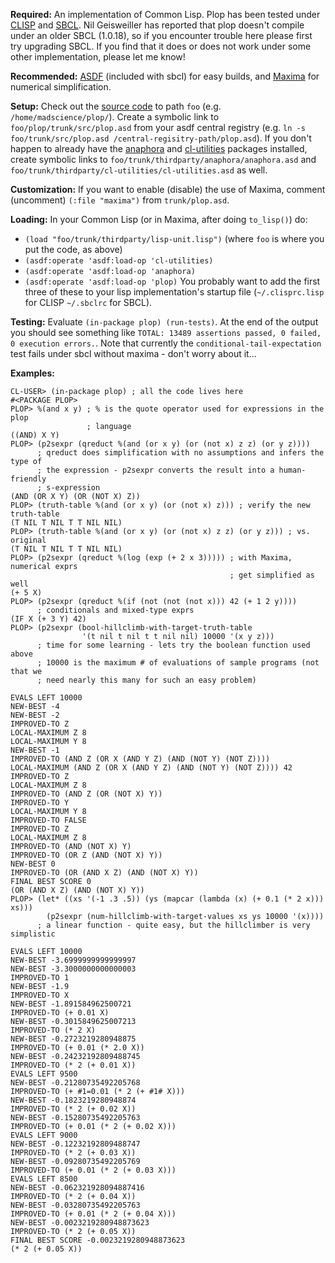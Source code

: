 **Required:** An implementation of Common Lisp. Plop has been tested under [CLISP](http://clisp.cons.org/) and [SBCL](http://www.sbcl.org/). Nil Geisweiller has reported that plop doesn't compile under an older SBCL (1.0.18), so if you encounter trouble here please first try upgrading SBCL. If you find that it does or does not work under some other implementation, please let me know!

**Recommended:** [ASDF](http://www.cliki.net/asdf) (included with sbcl) for easy builds, and [Maxima](http://maxima.sourceforge.net/) for numerical simplification.

**Setup:** Check out the [source code](http://code.google.com/p/plop/source/checkout) to path `foo` (e.g. `/home/madscience/plop/`). Create a symbolic link to `foo/plop/trunk/src/plop.asd` from your asdf central registry (e.g. `ln -s foo/trunk/src/plop.asd /central-regisitry-path/plop.asd`). If you don't happen to already have the [anaphora](http://common-lisp.net/project/anaphora/) and [cl-utilities](http://common-lisp.net/project/cl-utilities/) packages installed, create symbolic links to `foo/trunk/thirdparty/anaphora/anaphora.asd` and `foo/trunk/thirdparty/cl-utilities/cl-utilities.asd` as well.

**Customization:** If you want to enable (disable) the use of Maxima, comment (uncomment) `(:file "maxima")` from `trunk/plop.asd`.

**Loading:** In your Common Lisp (or in Maxima, after doing `to_lisp()`) do:
  * `(load "foo/trunk/thirdparty/lisp-unit.lisp")` (where `foo` is where you put the code, as above)
  * `(asdf:operate 'asdf:load-op 'cl-utilities)`
  * `(asdf:operate 'asdf:load-op 'anaphora)`
  * `(asdf:operate 'asdf:load-op 'plop)`
You probably want to add the first three of these to your lisp implementation's startup file (`~/.clisprc.lisp` for CLISP `~/.sbclrc` for SBCL).

**Testing:** Evaluate `(in-package plop) (run-tests)`. At the end of the output you should see something like `TOTAL: 13489 assertions passed, 0 failed, 0 execution errors.`. Note that currently the `conditional-tail-expectation` test fails under sbcl without maxima - don't worry about it...

**Examples:**
```
CL-USER> (in-package plop) ; all the code lives here
#<PACKAGE PLOP>
PLOP> %(and x y) ; % is the quote operator used for expressions in the plop 
                 ; language
((AND) X Y)
PLOP> (p2sexpr (qreduct %(and (or x y) (or (not x) z z) (or y z)))) 
      ; qreduct does simplification with no assumptions and infers the type of
      ; the expression - p2sexpr converts the result into a human-friendly 
      ; s-expression
(AND (OR X Y) (OR (NOT X) Z))
PLOP> (truth-table %(and (or x y) (or (not x) z))) ; verify the new truth-table
(T NIL T NIL T T NIL NIL)
PLOP> (truth-table %(and (or x y) (or (not x) z z) (or y z))) ; vs. original
(T NIL T NIL T T NIL NIL)
PLOP> (p2sexpr (qreduct %(log (exp (+ 2 x 3))))) ; with Maxima, numerical exprs
                                                 ; get simplified as well
(+ 5 X)
PLOP> (p2sexpr (qreduct %(if (not (not (not x))) 42 (+ 1 2 y)))) 
      ; conditionals and mixed-type exprs
(IF X (+ 3 Y) 42)
PLOP> (p2sexpr (bool-hillclimb-with-target-truth-table 
                '(t nil t nil t t nil nil) 10000 '(x y z)))
      ; time for some learning - lets try the boolean function used above
      ; 10000 is the maximum # of evaluations of sample programs (not that we 
      ; need nearly this many for such an easy problem)

EVALS LEFT 10000 
NEW-BEST -4 
NEW-BEST -2 
IMPROVED-TO Z 
LOCAL-MAXIMUM Z 8 
LOCAL-MAXIMUM Y 8 
NEW-BEST -1 
IMPROVED-TO (AND Z (OR X (AND Y Z) (AND (NOT Y) (NOT Z)))) 
LOCAL-MAXIMUM (AND Z (OR X (AND Y Z) (AND (NOT Y) (NOT Z)))) 42 
IMPROVED-TO Z 
LOCAL-MAXIMUM Z 8 
IMPROVED-TO (AND Z (OR (NOT X) Y)) 
IMPROVED-TO Y 
LOCAL-MAXIMUM Y 8 
IMPROVED-TO FALSE 
IMPROVED-TO Z 
LOCAL-MAXIMUM Z 8 
IMPROVED-TO (AND (NOT X) Y) 
IMPROVED-TO (OR Z (AND (NOT X) Y)) 
NEW-BEST 0 
IMPROVED-TO (OR (AND X Z) (AND (NOT X) Y)) 
FINAL BEST SCORE 0 
(OR (AND X Z) (AND (NOT X) Y))
PLOP> (let* ((xs '(-1 .3 .5)) (ys (mapcar (lambda (x) (+ 0.1 (* 2 x))) xs)))
        (p2sexpr (num-hillclimb-with-target-values xs ys 10000 '(x))))
      ; a linear function - quite easy, but the hillclimber is very simplistic

EVALS LEFT 10000 
NEW-BEST -3.6999999999999997 
NEW-BEST -3.3000000000000003 
IMPROVED-TO 1 
NEW-BEST -1.9 
IMPROVED-TO X 
NEW-BEST -1.891584962500721 
IMPROVED-TO (+ 0.01 X) 
NEW-BEST -0.3015849625007213 
IMPROVED-TO (* 2 X) 
NEW-BEST -0.2723219280948875 
IMPROVED-TO (+ 0.01 (* 2.0 X)) 
NEW-BEST -0.24232192809488745 
IMPROVED-TO (* 2 (+ 0.01 X)) 
EVALS LEFT 9500 
NEW-BEST -0.21280735492205768 
IMPROVED-TO (+ #1=0.01 (* 2 (+ #1# X))) 
NEW-BEST -0.1823219280948874 
IMPROVED-TO (* 2 (+ 0.02 X)) 
NEW-BEST -0.15280735492205763 
IMPROVED-TO (+ 0.01 (* 2 (+ 0.02 X))) 
EVALS LEFT 9000 
NEW-BEST -0.12232192809488747 
IMPROVED-TO (* 2 (+ 0.03 X)) 
NEW-BEST -0.09280735492205769 
IMPROVED-TO (+ 0.01 (* 2 (+ 0.03 X))) 
EVALS LEFT 8500 
NEW-BEST -0.062321928094887416 
IMPROVED-TO (* 2 (+ 0.04 X)) 
NEW-BEST -0.03280735492205763 
IMPROVED-TO (+ 0.01 (* 2 (+ 0.04 X))) 
NEW-BEST -0.0023219280948873623 
IMPROVED-TO (* 2 (+ 0.05 X)) 
FINAL BEST SCORE -0.0023219280948873623 
(* 2 (+ 0.05 X))
```
